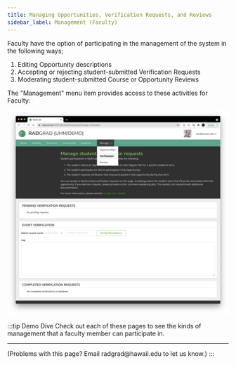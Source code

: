 ```yaml
---
title: Managing Opportunities, Verification Requests, and Reviews
sidebar_label: Management (Faculty)
---
```


Faculty have the option of participating in the management of the system in the following ways;

1. Editing Opportunity descriptions
2. Accepting or rejecting student-submitted Verification Requests
3. Moderating student-submitted Course or Opportunity Reviews

The "Management" menu item provides access to these activities for Faculty:

![](/img/user-guide/demo/faculty-management.png)

:::tip Demo Dive
Check out each of these pages to see the kinds of management that a faculty member can participate in.

<hr/>
(Problems with this page? Email radgrad@hawaii.edu to let us know.)
:::






